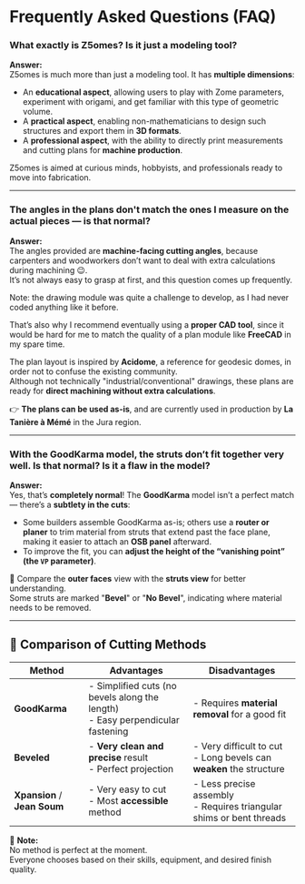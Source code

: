 # Frequently Asked Questions (FAQ)

### **What exactly is Z5omes? Is it just a modeling tool?**

**Answer:**  
Z5omes is much more than just a modeling tool. It has **multiple dimensions**:

- An **educational aspect**, allowing users to play with Zome parameters, experiment with origami, and get familiar with this type of geometric volume.
- A **practical aspect**, enabling non-mathematicians to design such structures and export them in **3D formats**.
- A **professional aspect**, with the ability to directly print measurements and cutting plans for **machine production**.

Z5omes is aimed at curious minds, hobbyists, and professionals ready to move into fabrication.

---

### **The angles in the plans don't match the ones I measure on the actual pieces — is that normal?**

**Answer:**  
The angles provided are **machine-facing cutting angles**, because carpenters and woodworkers don’t want to deal with extra calculations during machining 😉.  
It’s not always easy to grasp at first, and this question comes up frequently.

Note: the drawing module was quite a challenge to develop, as I had never coded anything like it before.

That’s also why I recommend eventually using a **proper CAD tool**, since it would be hard for me to match the quality of a plan module like **FreeCAD** in my spare time.

The plan layout is inspired by **Acidome**, a reference for geodesic domes, in order not to confuse the existing community.  
Although not technically "industrial/conventional" drawings, these plans are ready for **direct machining without extra calculations**.

👉 **The plans can be used as-is**, and are currently used in production by **La Tanière à Mémé** in the Jura region.

---

### **With the GoodKarma model, the struts don’t fit together very well. Is that normal? Is it a flaw in the model?**

**Answer:**  
Yes, that’s **completely normal**! The **GoodKarma** model isn’t a perfect match — there’s a **subtlety in the cuts**:

- Some builders assemble GoodKarma as-is; others use a **router or planer** to trim material from struts that extend past the face plane, making it easier to attach an **OSB panel** afterward.
- To improve the fit, you can **adjust the height of the “vanishing point” (the `VP` parameter)**.

📌 Compare the **outer faces** view with the **struts view** for better understanding.  
Some struts are marked "**Bevel**" or "**No Bevel**", indicating where material needs to be removed.

---

## 🧰 Comparison of Cutting Methods

| Method         | Advantages                                                                | Disadvantages                                                                                  |
|----------------|---------------------------------------------------------------------------|------------------------------------------------------------------------------------------------|
| **GoodKarma**  | - Simplified cuts (no bevels along the length) <br> - Easy perpendicular fastening | - Requires **material removal** for a good fit                                                |
| **Beveled**    | - **Very clean and precise** result <br> - Perfect projection              | - Very difficult to cut <br> - Long bevels can **weaken** the structure                       |
| **Xpansion** / **Jean Soum** | - Very easy to cut <br> - Most **accessible** method             | - Less precise assembly <br> - Requires triangular shims or bent threads                     |

📎 **Note:**  
No method is perfect at the moment.  
Everyone chooses based on their skills, equipment, and desired finish quality.
